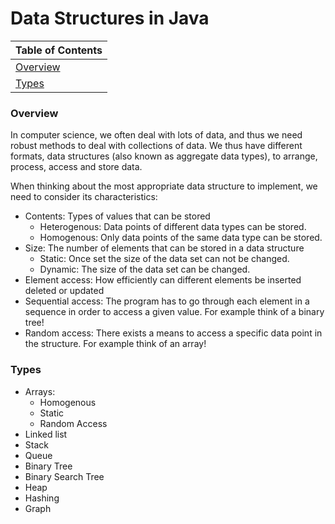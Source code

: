 # Data Structures in Java
|Table of Contents|
|-|
|[Overview](#overview)|
|[Types](#types)|

### Overview
In computer science, we often deal with lots of data, and thus we need robust methods to deal with collections of data. We thus have different formats, data structures (also known as aggregate data types), to arrange, process, access and store data. 

When thinking about the most appropriate data structure to implement, we need to consider its characteristics: 
- Contents: Types of values that can be stored
  - Heterogenous: Data points of different data types can be stored. 
  - Homogenous: Only data points of the same data type can be stored. 
- Size: The number of elements that can be stored in a data structure
  - Static: Once set the size of the data set can not be changed. 
  - Dynamic: The size of the data set can be changed. 
 - Element access: How efficiently can different elements be inserted deleted or updated
  - Sequential access: The program has to go through each element in a sequence in order to access a given value. For example think of a binary tree!
  - Random access: There exists a means to access a specific data point in the structure. For example think of an array! 

### Types
- Arrays: 
  - Homogenous
  - Static
  - Random Access
- Linked list
- Stack
- Queue
- Binary Tree
- Binary Search Tree
- Heap 
- Hashing 
- Graph

